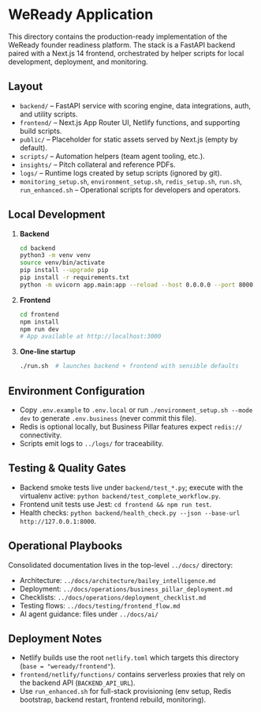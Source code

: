 # WeReady Application

This directory contains the production-ready implementation of the WeReady founder readiness platform. The stack is a FastAPI backend paired with a Next.js 14 frontend, orchestrated by helper scripts for local development, deployment, and monitoring.

## Layout
- `backend/` – FastAPI service with scoring engine, data integrations, auth, and utility scripts.
- `frontend/` – Next.js App Router UI, Netlify functions, and supporting build scripts.
- `public/` – Placeholder for static assets served by Next.js (empty by default).
- `scripts/` – Automation helpers (team agent tooling, etc.).
- `insights/` – Pitch collateral and reference PDFs.
- `logs/` – Runtime logs created by setup scripts (ignored by git).
- `monitoring_setup.sh`, `environment_setup.sh`, `redis_setup.sh`, `run.sh`, `run_enhanced.sh` – Operational scripts for developers and operators.

## Local Development
1. **Backend**
   ```bash
   cd backend
   python3 -m venv venv
   source venv/bin/activate
   pip install --upgrade pip
   pip install -r requirements.txt
   python -m uvicorn app.main:app --reload --host 0.0.0.0 --port 8000
   ```
2. **Frontend**
   ```bash
   cd frontend
   npm install
   npm run dev
   # App available at http://localhost:3000
   ```
3. **One-line startup**
   ```bash
   ./run.sh  # launches backend + frontend with sensible defaults
   ```

## Environment Configuration
- Copy `.env.example` to `.env.local` or run `./environment_setup.sh --mode dev` to generate `.env.business` (never commit this file).
- Redis is optional locally, but Business Pillar features expect `redis://` connectivity.
- Scripts emit logs to `../logs/` for traceability.

## Testing & Quality Gates
- Backend smoke tests live under `backend/test_*.py`; execute with the virtualenv active: `python backend/test_complete_workflow.py`.
- Frontend unit tests use Jest: `cd frontend && npm run test`.
- Health checks: `python backend/health_check.py --json --base-url http://127.0.0.1:8000`.

## Operational Playbooks
Consolidated documentation lives in the top-level `../docs/` directory:
- Architecture: `../docs/architecture/bailey_intelligence.md`
- Deployment: `../docs/operations/business_pillar_deployment.md`
- Checklists: `../docs/operations/deployment_checklist.md`
- Testing flows: `../docs/testing/frontend_flow.md`
- AI agent guidance: files under `../docs/ai/`

## Deployment Notes
- Netlify builds use the root `netlify.toml` which targets this directory (`base = "weready/frontend"`).
- `frontend/netlify/functions/` contains serverless proxies that rely on the backend API (`BACKEND_API_URL`).
- Use `run_enhanced.sh` for full-stack provisioning (env setup, Redis bootstrap, backend restart, frontend rebuild, monitoring).
